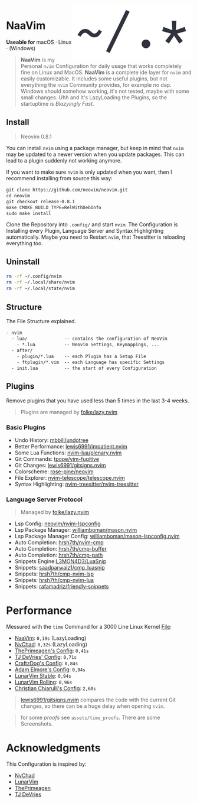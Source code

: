 <img height="150" src="https://raw.githubusercontent.com/RaphaeleL/nvim/main/assets/logo.png" align="right" alt="Logo">

# NaaVim

<b>Useable for </b>
macOS · Linux · (Windows)

> **NaaVim** is my Personal `nvim` Configuration for daily usage that works completely fine on Linux and MacOS. **NaaVim** is a complete ide layer for `nvim` and easily customizable. It includes some useful plugins, but not everything the `nvim` Community provides, for example no dap. Windows should somehow working, it's not tested, maybe with some small changes. Uhh and it's LazyLoading the Plugins, so the startuptime is *Blazyingly Fast*.

## Install

> Neovim 0.8.1

You can install `nvim` using a package manager, but keep in mind that `nvim` may be updated to a newer version when you update packages. This can lead to a plugin suddenly not working anymore.

If you want to make sure `nvim` is only updated when you want, then I recommend installing from source this way:

```
git clone https://github.com/neovim/neovim.git
cd neovim
git checkout release-0.8.1
make CMAKE_BUILD_TYPE=RelWithDebInfo
sudo make install
```

Clone the Repository into `.config/` and start `nvim`. The Configuration is Installing every Plugin, Language Server and Syntax Highlighting automatically. Maybe you need to Restart `nvim`, that Treesitter is reloading everything too.

## Uninstall 

```bash 
rm -rf ~/.config/nvim
rm -rf ~/.local/share/nvim
rm -rf ~/.local/state/nvim
```

## Structure

The File Structure explained.

```
- nvim
  - lua/              -- contains the configuration of NeoVim
    - *.lua           -- Neovim Settings, Keymappings, ... 
  - after/
    - plugin/*.lua    -- each Plugin has a Setup File 
    - ftplugin/*.vim  -- each Language has specific Settings 
  - init.lua          -- the start of every Configuration
```

## Plugins

Remove plugins that you have used less than 5 times in the last 3-4 weeks.

> Plugins are managed by [folke/lazy.nvim](https://github.com/folke/lazy.nvim)


### Basic Plugins

- Undo History: [mbbill/undotree](https://github.com/mbbill/undotree)
- Better Performance: [lewis6991/impatient.nvim](https://github.com/lewis6991/impatient.nvim)
- Some Lua Functions: [nvim-lua/plenary.nvim](https://github.com/nvim-lua/plenary.nvim)
- Git Commands: [tpope/vim-fugitive](https://github.com/tpope/vim-fugitive)
- Git Changes: [lewis6991/gitsigns.nvim](https://github.com/lewis6991/gitsigns.nvim)
- Colorscheme: [rose-pine/neovim](https://github.com/rose-pine/neovim)
- File Explorer: [nvim-telescope/telescope.nvim](https://github.com/nvim-telescope/telescope.nvim)
- Syntax Highlighting: [nvim-treesitter/nvim-treesitter](https://github.com/nvim-treesitter/nvim-treesitter)

### Language Server Protocol

> Managed by [folke/lazy.nvim](https://github.com/folke/lazy.nvim)

- Lsp Config: [neovim/nvim-lspconfig](https://github.com/neovim/nvim-lspconfig)
- Lsp Package Manager: [williamboman/mason.nvim](https://github.com/williamboman/mason.nvim)
- Lsp Package Manager Config: [williamboman/mason-lspconfig.nvim](https://github.com/williamboman/mason-lspconfig.nvim)
- Auto Completion: [hrsh7th/nvim-cmp](https://github.com/hrsh7th/nvim-cmp)
- Auto Completion: [hrsh7th/cmp-buffer](https://github.com/hrsh7th/cmp-buffer)
- Auto Completion: [hrsh7th/cmp-path](https://github.com/hrsh7th/cmp-path)
- Snippets Engine:[L3MON4D3/LuaSnip](https://github.com/L3MON4D3/LuaSnip)
- Snippets: [saadparwaiz1/cmp_luasnip](https://github.com/saadparwaiz1/cmp_luasnip)
- Snippets: [hrsh7th/cmp-nvim-lsp](https://github.com/hrsh7th/cmp-nvim-lsp)
- Snippets: [hrsh7th/cmp-nvim-lua](https://github.com/hrsh7th/cmp-nvim-lua)
- Snippets: [rafamadriz/friendly-snippets](https://github.com/rafamadriz/friendly-snippets)

# Performance 

Messured with the `time` Command for a 3000 Line Linux Kernel [File](https://raw.githubusercontent.com/torvalds/linux/master/kernel/auditsc.c):

- [NaaVim](https://github.com/RaphaeleL/nvim): `0,19s` (LazyLoading)
- [NvChad](https://github.com/NvChad/NvChad): `0,32s` (LazyLoading)
- [ThePrimeagen's Config](https://github.com/ThePrimeagen): `0,41s`
- [TJ DeVries' Config](https://github.com/tjdevries): `0,71s`
- [CraftzDog's Config](https://github.com/craftzdog): `0,84s`
- [Adam Elmore's Config](https://github.com/adamelmore): `0,94s`
- [LunarVim Stable](https://github.com/LunarVim/LunarVim): `0,94s`
- [LunarVim Rolling](https://github.com/LunarVim/LunarVim/tree/rolling): `0,96s`
- [Christian Chiarulli's Config](https://github.com/ChristianChiarulli): `2,60s`

> [lewis6991/gitsigns.nvim](https://github.com/lewis6991/gitsigns.nvim) compares the code with the current Git changes, so there can be a huge delay when opening `nvim`. 

> for some *proofs* see `assets/time_proofs`. There are some Screenshots.

# Acknowledgments

This Configuration is inspired by:

- [NvChad](https://github.com/NvChad/NvChad)
- [LunarVim](https://github.com/LunarVim/LunarVim)
- [ThePrimeagen](https://github.com/ThePrimeagen)
- [TJ DeVries](https://github.com/tjdevries)

<!-- ## Showcase -->
<!--  -->
<!-- > Some small details are not up to date (like Lualine, Winbar/Navic and WhichKey), but there are not new Pictures after every new Plugin :D -->
<!--  -->
<!-- ![Demo-1](./assets/Demo_1.png) -->
<!-- ![Demo-2](./assets/Demo_2.png) -->
<!-- ![Demo-3](./assets/Demo_3.png) -->
<!-- ![Demo-4](./assets/Demo_4.png) -->
<!-- ![Demo-5](./assets/Demo_5.png) -->
<!-- ![Demo-6](./assets/Demo_6.png) -->
<!-- ![Demo-7](./assets/Demo_7.png) -->
